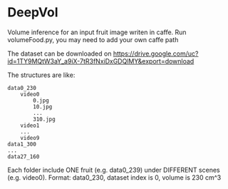 # DeepVol

Volume inference for an input fruit image writen in caffe.
Run volumeFood.py, you may need to add your own caffe path



The dataset can be downloaded on https://drive.google.com/uc?id=1TY9MQtW3aY_a9iX-7tR3fNxiDxGDQlMY&export=download

The structures are like:

    data0_230
        video0        
            0.jpg            
            10.jpg
            ...
            310.jpg
        video1
        ...
        video9
    data1_300
    ...
    data27_160

Each folder include ONE fruit (e.g. data0_239) under DIFFERENT scenes (e.g. video0).
Format: data0_230, dataset index is 0, volume is 230 cm^3
